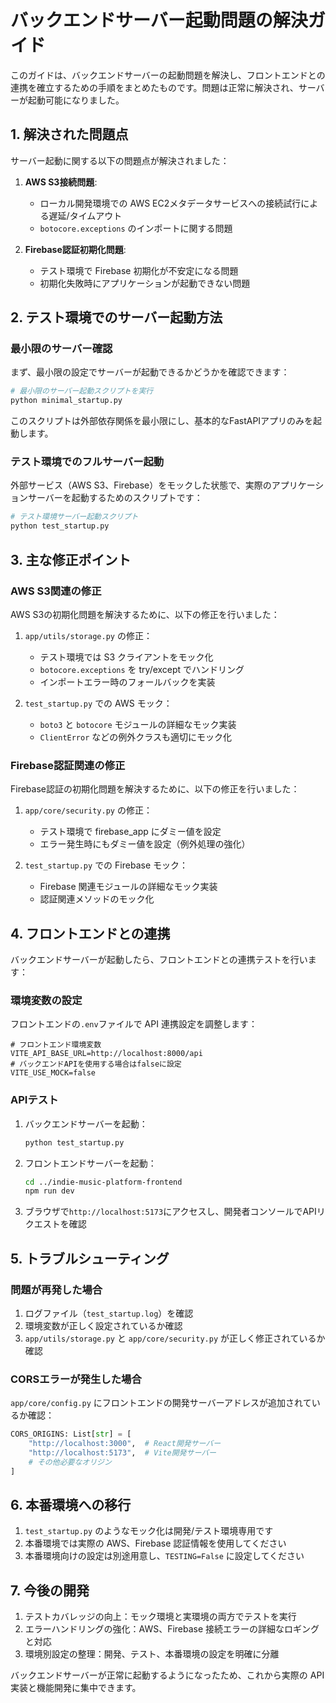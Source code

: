 # バックエンドサーバー起動問題の解決ガイド

このガイドは、バックエンドサーバーの起動問題を解決し、フロントエンドとの連携を確立するための手順をまとめたものです。問題は正常に解決され、サーバーが起動可能になりました。

## 1. 解決された問題点

サーバー起動に関する以下の問題点が解決されました：

1. **AWS S3接続問題**: 
   - ローカル開発環境での AWS EC2メタデータサービスへの接続試行による遅延/タイムアウト
   - `botocore.exceptions` のインポートに関する問題

2. **Firebase認証初期化問題**:
   - テスト環境で Firebase 初期化が不安定になる問題
   - 初期化失敗時にアプリケーションが起動できない問題

## 2. テスト環境でのサーバー起動方法

### 最小限のサーバー確認

まず、最小限の設定でサーバーが起動できるかどうかを確認できます：

```bash
# 最小限のサーバー起動スクリプトを実行
python minimal_startup.py
```

このスクリプトは外部依存関係を最小限にし、基本的なFastAPIアプリのみを起動します。

### テスト環境でのフルサーバー起動

外部サービス（AWS S3、Firebase）をモックした状態で、実際のアプリケーションサーバーを起動するためのスクリプトです：

```bash
# テスト環境サーバー起動スクリプト
python test_startup.py
```

## 3. 主な修正ポイント

### AWS S3関連の修正

AWS S3の初期化問題を解決するために、以下の修正を行いました：

1. `app/utils/storage.py` の修正：
   - テスト環境では S3 クライアントをモック化
   - `botocore.exceptions` を try/except でハンドリング
   - インポートエラー時のフォールバックを実装

2. `test_startup.py` での AWS モック：
   - `boto3` と `botocore` モジュールの詳細なモック実装
   - `ClientError` などの例外クラスも適切にモック化

### Firebase認証関連の修正

Firebase認証の初期化問題を解決するために、以下の修正を行いました：

1. `app/core/security.py` の修正：
   - テスト環境で firebase_app にダミー値を設定
   - エラー発生時にもダミー値を設定（例外処理の強化）

2. `test_startup.py` での Firebase モック：
   - Firebase 関連モジュールの詳細なモック実装
   - 認証関連メソッドのモック化

## 4. フロントエンドとの連携

バックエンドサーバーが起動したら、フロントエンドとの連携テストを行います：

### 環境変数の設定

フロントエンドの`.env`ファイルで API 連携設定を調整します：

```
# フロントエンド環境変数
VITE_API_BASE_URL=http://localhost:8000/api
# バックエンドAPIを使用する場合はfalseに設定
VITE_USE_MOCK=false
```

### APIテスト

1. バックエンドサーバーを起動：
   ```bash
   python test_startup.py
   ```

2. フロントエンドサーバーを起動：
   ```bash
   cd ../indie-music-platform-frontend
   npm run dev
   ```

3. ブラウザで`http://localhost:5173`にアクセスし、開発者コンソールでAPIリクエストを確認

## 5. トラブルシューティング

### 問題が再発した場合

1. ログファイル（`test_startup.log`）を確認
2. 環境変数が正しく設定されているか確認
3. `app/utils/storage.py` と `app/core/security.py` が正しく修正されているか確認

### CORSエラーが発生した場合

`app/core/config.py` にフロントエンドの開発サーバーアドレスが追加されているか確認：

```python
CORS_ORIGINS: List[str] = [
    "http://localhost:3000",  # React開発サーバー
    "http://localhost:5173",  # Vite開発サーバー
    # その他必要なオリジン
]
```

## 6. 本番環境への移行

1. `test_startup.py` のようなモック化は開発/テスト環境専用です
2. 本番環境では実際の AWS、Firebase 認証情報を使用してください
3. 本番環境向けの設定は別途用意し、`TESTING=False` に設定してください

## 7. 今後の開発

1. テストカバレッジの向上：モック環境と実環境の両方でテストを実行
2. エラーハンドリングの強化：AWS、Firebase 接続エラーの詳細なロギングと対応
3. 環境別設定の整理：開発、テスト、本番環境の設定を明確に分離

バックエンドサーバーが正常に起動するようになったため、これから実際の API 実装と機能開発に集中できます。

